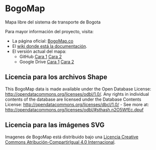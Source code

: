 # BogoMap
Mapa libre del sistema de transporte de Bogota

Para mayor información del proyecto, visita:

* La página oficial: [BogoMap.co](http://bogomap.co/)
* El [wiki donde está la documentación](https://github.com/BogoMap/bogomap/wiki).
* El versión actual del mapa:
  * GitHub [Cara 1](https://github.com/BogoMap/bogomap.github.io/raw/master/mapa/bogomap-1.png) [Cara 2](https://github.com/BogoMap/bogomap.github.io/raw/master/mapa/bogomap-2.png)
  * Google Drive [Cara 1](https://drive.google.com/open?id=0B_Ez046J_f64V05kM0g3NlNFUk0) [Cara 2](https://drive.google.com/open?id=0B_Ez046J_f64Y1JGZEU5UWs5a0U)

## Licencia para los archivos Shape

This BogoMap data is made available under the Open Database License: http://opendatacommons.org/licenses/odbl/1.0/. Any rights in individual contents of the database are licensed under the Database Contents License: http://opendatacommons.org/licenses/dbcl/1.0/ - See more at: http://opendatacommons.org/licenses/odbl/#sthash.n2O5WfEc.dpuf

## Licencia para las imágenes SVG

Imagenes de BogoMap está distribuido bajo una [Licencia Creative Commons Atribución-CompartirIgual 4.0 Internacional](http://creativecommons.org/licenses/by-sa/4.0/).
